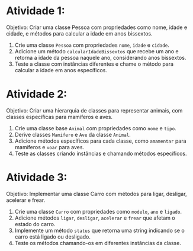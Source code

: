 # Atividade 1:

Objetivo: Criar uma classe Pessoa com propriedades como nome, idade e cidade, e métodos para calcular a idade em anos bissextos.

1. Crie uma classe `Pessoa` com propriedades `nome`, `idade` e `cidade`.
2. Adicione um método `calcularIdadeBissextos` que recebe um ano e retorna a idade da pessoa naquele ano, considerando anos bissextos.
3. Teste a classe com instâncias diferentes e chame o método para calcular a idade em anos específicos.

# Atividade 2:

Objetivo: Criar uma hierarquia de classes para representar animais, com classes específicas para mamíferos e aves.

1. Crie uma classe base `Animal` com propriedades como `nome` e `tipo`.
2. Derive classes `Mamifero` e `Ave` da classe `Animal`.
3. Adicione métodos específicos para cada classe, como `amamentar` para mamíferos e `voar` para aves.
4. Teste as classes criando instâncias e chamando métodos específicos.

# Atividade 3:

Objetivo: Implementar uma classe Carro com métodos para ligar, desligar, acelerar e frear.

1. Crie uma classe `Carro` com propriedades como `modelo`, `ano` e `ligado`.
2. Adicione métodos `ligar`, `desligar`, `acelerar` e `frear` que afetam o estado do carro.
3. Implemente um método `status` que retorna uma string indicando se o carro está ligado ou desligado.
4. Teste os métodos chamando-os em diferentes instâncias da classe.
